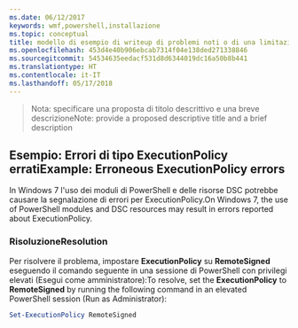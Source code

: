 ```yaml
---
ms.date: 06/12/2017
keywords: wmf,powershell,installazione
ms.topic: conceptual
title: modello di esempio di writeup di problemi noti o di una limitazione
ms.openlocfilehash: 453d4e40b906ebcab7314f04e138ded271338846
ms.sourcegitcommit: 54534635eedacf531d8d6344019dc16a50b8b441
ms.translationtype: HT
ms.contentlocale: it-IT
ms.lasthandoff: 05/17/2018
---
```

><span data-ttu-id="ace92-103">Nota: specificare una proposta di titolo descrittivo e una breve descrizione</span><span class="sxs-lookup"><span data-stu-id="ace92-103">Note: provide a proposed descriptive title and a brief description</span></span>

## <a name="example-erroneous-executionpolicy-errors"></a><span data-ttu-id="ace92-104">Esempio: Errori di tipo ExecutionPolicy errati</span><span class="sxs-lookup"><span data-stu-id="ace92-104">Example: Erroneous ExecutionPolicy errors</span></span> ##
<span data-ttu-id="ace92-105">In Windows 7 l'uso dei moduli di PowerShell e delle risorse DSC potrebbe causare la segnalazione di errori per ExecutionPolicy.</span><span class="sxs-lookup"><span data-stu-id="ace92-105">On Windows 7, the use of PowerShell modules and DSC resources may result in errors reported about ExecutionPolicy.</span></span>

### <a name="resolution"></a><span data-ttu-id="ace92-106">Risoluzione</span><span class="sxs-lookup"><span data-stu-id="ace92-106">Resolution</span></span>

<span data-ttu-id="ace92-107">Per risolvere il problema, impostare **ExecutionPolicy** su **RemoteSigned** eseguendo il comando seguente in una sessione di PowerShell con privilegi elevati (Esegui come amministratore):</span><span class="sxs-lookup"><span data-stu-id="ace92-107">To resolve, set the **ExecutionPolicy** to **RemoteSigned** by running the following command in an elevated PowerShell session (Run as Administrator):</span></span>

```powershell
Set-ExecutionPolicy RemoteSigned
```
